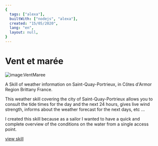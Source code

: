 ```yaml
---
{
  tags: ["alexa"],
  builtWith: ["nodejs", "alexa"],
  created: "15/05/2020",
  lang: "en",
  layout: null,
}
---
```


# Vent et marée

![image:VentMaree](https://i.imgur.com/zWGTvae.png)

<!-- ![image:MyPodcast](https://images-na.ssl-images-amazon.com/images/I/71vCwOUSqRL.png) -->

A Skill of weather information on Saint-Quay-Portrieux, in Côtes d'Armor Region Brittany France.

This weather skill covering the city of Saint-Quay-Portrieux allows you to consult the tide times for the day and the next 24 hours, gives live wind strength, informs about the weather forecast for the next days, etc ...

I created this skill because as a sailor I wanted to have a quick and complete overview of the conditions on the water from a single access point.

[view skill](https://alexa-skills.amazon.fr/apis/custom/skills/amzn1.ask.skill.fd54d8b5-4e7e-494d-8d42-aa2b0092faf9/launch)
